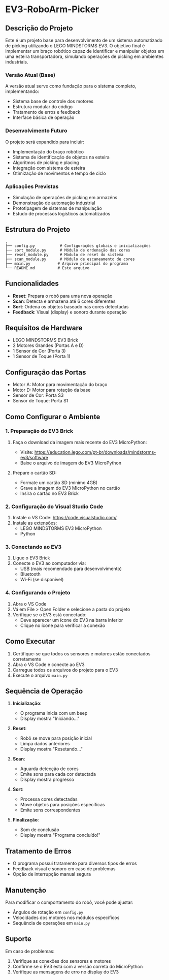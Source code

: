 # EV3-RoboArm-Picker

## Descrição do Projeto
Este é um projeto base para desenvolvimento de um sistema automatizado de picking utilizando o LEGO MINDSTORMS EV3. O objetivo final é implementar um braço robótico capaz de identificar e manipular objetos em uma esteira transportadora, simulando operações de picking em ambientes industriais.

### Versão Atual (Base)
A versão atual serve como fundação para o sistema completo, implementando:
- Sistema base de controle dos motores
- Estrutura modular do código
- Tratamento de erros e feedback
- Interface básica de operação

### Desenvolvimento Futuro
O projeto será expandido para incluir:
- Implementação do braço robótico
- Sistema de identificação de objetos na esteira
- Algoritmos de picking e placing
- Integração com sistema de esteira
- Otimização de movimentos e tempo de ciclo

### Aplicações Previstas
- Simulação de operações de picking em armazéns
- Demonstração de automação industrial
- Prototipagem de sistemas de manipulação
- Estudo de processos logísticos automatizados

## Estrutura do Projeto
```
.
├── config.py           # Configurações globais e inicializações
├── sort_module.py      # Módulo de ordenação das cores
├── reset_module.py     # Módulo de reset do sistema
├── scan_module.py      # Módulo de escaneamento de cores
├── main.py            # Arquivo principal do programa
└── README.md          # Este arquivo
```

## Funcionalidades
- **Reset**: Prepara o robô para uma nova operação
- **Scan**: Detecta e armazena até 6 cores diferentes
- **Sort**: Ordena os objetos baseado nas cores detectadas
- **Feedback**: Visual (display) e sonoro durante operação

## Requisitos de Hardware
- LEGO MINDSTORMS EV3 Brick
- 2 Motores Grandes (Portas A e D)
- 1 Sensor de Cor (Porta 3)
- 1 Sensor de Toque (Porta 1)

## Configuração das Portas
- Motor A: Motor para movimentação do braço
- Motor D: Motor para rotação da base
- Sensor de Cor: Porta S3
- Sensor de Toque: Porta S1

## Como Configurar o Ambiente

### 1. Preparação do EV3 Brick
1. Faça o download da imagem mais recente do EV3 MicroPython:
   - Visite: https://education.lego.com/pt-br/downloads/mindstorms-ev3/software
   - Baixe o arquivo de imagem do EV3 MicroPython

2. Prepare o cartão SD:
   - Formate um cartão SD (mínimo 4GB)
   - Grave a imagem do EV3 MicroPython no cartão
   - Insira o cartão no EV3 Brick

### 2. Configuração do Visual Studio Code
1. Instale o VS Code: https://code.visualstudio.com/
2. Instale as extensões:
   - LEGO MINDSTORMS EV3 MicroPython
   - Python

### 3. Conectando ao EV3
1. Ligue o EV3 Brick
2. Conecte o EV3 ao computador via:
   - USB (mais recomendado para desenvolvimento)
   - Bluetooth
   - Wi-Fi (se disponível)

### 4. Configurando o Projeto
1. Abra o VS Code
2. Vá em File > Open Folder e selecione a pasta do projeto
3. Verifique se o EV3 está conectado:
   - Deve aparecer um ícone do EV3 na barra inferior
   - Clique no ícone para verificar a conexão

## Como Executar
1. Certifique-se que todos os sensores e motores estão conectados corretamente
2. Abra o VS Code e conecte ao EV3
3. Carregue todos os arquivos do projeto para o EV3
4. Execute o arquivo `main.py`

## Sequência de Operação
1. **Inicialização**:
   - O programa inicia com um beep
   - Display mostra "Iniciando..."

2. **Reset**:
   - Robô se move para posição inicial
   - Limpa dados anteriores
   - Display mostra "Resetando..."

3. **Scan**:
   - Aguarda detecção de cores
   - Emite sons para cada cor detectada
   - Display mostra progresso

4. **Sort**:
   - Processa cores detectadas
   - Move objetos para posições específicas
   - Emite sons correspondentes

5. **Finalização**:
   - Som de conclusão
   - Display mostra "Programa concluído!"

## Tratamento de Erros
- O programa possui tratamento para diversos tipos de erros
- Feedback visual e sonoro em caso de problemas
- Opção de interrupção manual segura

## Manutenção
Para modificar o comportamento do robô, você pode ajustar:
- Ângulos de rotação em `config.py`
- Velocidades dos motores nos módulos específicos
- Sequência de operações em `main.py`

## Suporte
Em caso de problemas:
1. Verifique as conexões dos sensores e motores
2. Confirme se o EV3 está com a versão correta do MicroPython
3. Verifique as mensagens de erro no display do EV3 